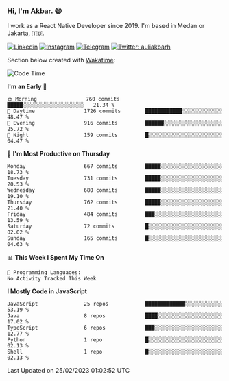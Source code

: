 ### Hi,  I'm Akbar. 😄

I work as a React Native Developer since 2019. I'm based in Medan or Jakarta, :indonesia:. 

<!-- 🔭 Take a look at my [LinkedIn](https://www.linkedin.com/in/aulia-akbar-harahap/) profile. -->

<!-- For now I still don't have a repository to be proud of, but I'm working on it. -->

[![Linkedin](https://img.shields.io/badge/-Aulia%20Akbar%20Harahap-blue?style=flat-square&labelColor=gray&logo=Linkedin&logoColor=white&link=https://www.linkedin.com/in/aulia-akbar-harahap)](https://www.linkedin.com/in/aulia-akbar-harahap)
[![Instagram](https://img.shields.io/badge/-@auliakbarh-orange?style=flat-square&labelColor=gray&logo=Instagram&logoColor=white&link=https://www.instagram.com/auliakbarh)](https://www.instagram.com/auliakbarh)
[![Telegram](https://img.shields.io/badge/-auliakbarh-informational?style=flat-square&labelColor=gray&logo=telegram&logoColor=white&link=https://t.me/auliakbarh)](https://t.me/auliakbarh)
[![Twitter: auliakbarh](https://img.shields.io/twitter/follow/auliakbarh?style=social)](https://twitter.com/auliakbarh)

Section below created with [Wakatime](https://wakatime.com/):
<!--START_SECTION:waka-->
![Code Time](http://img.shields.io/badge/Code%20Time-48%20hrs%2029%20mins-blue)

**I'm an Early 🐤** 

```text
🌞 Morning                760 commits         █████░░░░░░░░░░░░░░░░░░░░   21.34 % 
🌆 Daytime                1726 commits        ████████████░░░░░░░░░░░░░   48.47 % 
🌃 Evening                916 commits         ██████░░░░░░░░░░░░░░░░░░░   25.72 % 
🌙 Night                  159 commits         █░░░░░░░░░░░░░░░░░░░░░░░░   04.47 % 
```
📅 **I'm Most Productive on Thursday** 

```text
Monday                   667 commits         █████░░░░░░░░░░░░░░░░░░░░   18.73 % 
Tuesday                  731 commits         █████░░░░░░░░░░░░░░░░░░░░   20.53 % 
Wednesday                680 commits         █████░░░░░░░░░░░░░░░░░░░░   19.10 % 
Thursday                 762 commits         █████░░░░░░░░░░░░░░░░░░░░   21.40 % 
Friday                   484 commits         ███░░░░░░░░░░░░░░░░░░░░░░   13.59 % 
Saturday                 72 commits          █░░░░░░░░░░░░░░░░░░░░░░░░   02.02 % 
Sunday                   165 commits         █░░░░░░░░░░░░░░░░░░░░░░░░   04.63 % 
```


📊 **This Week I Spent My Time On** 

```text
💬 Programming Languages: 
No Activity Tracked This Week
```

**I Mostly Code in JavaScript** 

```text
JavaScript               25 repos            █████████████░░░░░░░░░░░░   53.19 % 
Java                     8 repos             ████░░░░░░░░░░░░░░░░░░░░░   17.02 % 
TypeScript               6 repos             ███░░░░░░░░░░░░░░░░░░░░░░   12.77 % 
Python                   1 repo              █░░░░░░░░░░░░░░░░░░░░░░░░   02.13 % 
Shell                    1 repo              █░░░░░░░░░░░░░░░░░░░░░░░░   02.13 % 
```




 Last Updated on 25/02/2023 01:02:52 UTC
<!--END_SECTION:waka-->


<!--
**auliakbarh/auliakbarh** is a ✨ _special_ ✨ repository because its `README.md` (this file) appears on your GitHub profile.

Here are some ideas to get you started:

- 🔭 I’m currently working on ...
- 🌱 I’m currently learning ...
- 👯 I’m looking to collaborate on ...
- 🤔 I’m looking for help with ...
- 💬 Ask me about ...
- 📫 How to reach me: ...
- 😄 Pronouns: ...
- ⚡ Fun fact: ...
-->
